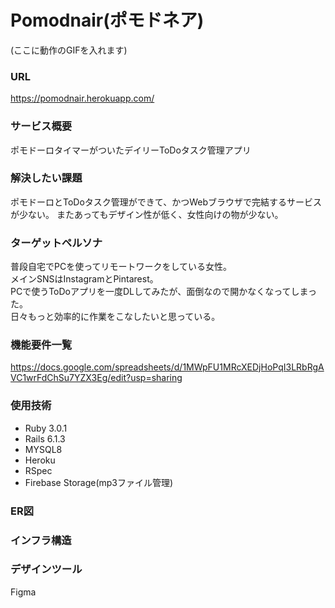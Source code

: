 # Pomodnair(ポモドネア)
(ここに動作のGIFを入れます)

### URL
https://pomodnair.herokuapp.com/

### サービス概要
ポモドーロタイマーがついたデイリーToDoタスク管理アプリ

### 解決したい課題
ポモドーロとToDoタスク管理ができて、かつWebブラウザで完結するサービスが少ない。
またあってもデザイン性が低く、女性向けの物が少ない。

### ターゲットペルソナ
普段自宅でPCを使ってリモートワークをしている女性。<br>
メインSNSはInstagramとPintarest。<br>
PCで使うToDoアプリを一度DLしてみたが、面倒なので開かなくなってしまった。<br>
日々もっと効率的に作業をこなしたいと思っている。<br>

### 機能要件一覧
https://docs.google.com/spreadsheets/d/1MWpFU1MRcXEDjHoPqI3LRbRgAVC1wrFdChSu7YZX3Eg/edit?usp=sharing

### 使用技術

- Ruby 3.0.1
- Rails 6.1.3
- MYSQL8
- Heroku
- RSpec
- Firebase Storage(mp3ファイル管理)

### ER図

### インフラ構造

### デザインツール
Figma
